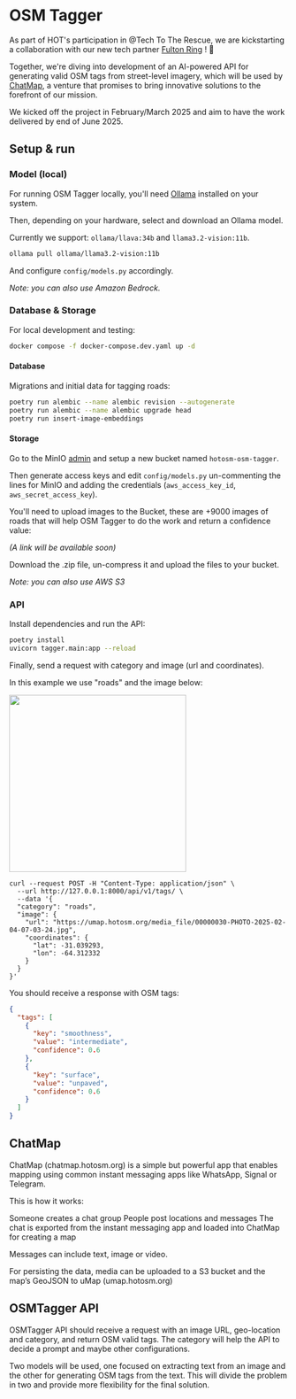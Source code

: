 # OSM Tagger

As part of HOT's participation in @Tech To The Rescue, we are kickstarting a collaboration with our new tech partner [Fulton Ring](https://www.fultonring.com/) ! 🤝

Together, we're diving into development of an AI-powered API for generating valid OSM tags from street-level imagery, which will be used by [ChatMap](https://chatmap.hotosm.org), a venture that promises to bring innovative solutions to the forefront of our mission.

We kicked off the project in February/March 2025 and aim to have the work delivered by end of June 2025.

## Setup & run

### Model (local)

For running OSM Tagger locally, you'll need [Ollama](https://ollama.com/) installed on your system.

Then, depending on your hardware, select and download an Ollama model.

Currently we support: `ollama/llava:34b` and `llama3.2-vision:11b`.

```sh
ollama pull ollama/llama3.2-vision:11b
```

And configure `config/models.py` accordingly.

*Note: you can also use Amazon Bedrock.*

### Database & Storage

For local development and testing:

```sh
docker compose -f docker-compose.dev.yaml up -d
```

#### Database

Migrations and initial data for tagging roads:

```sh
poetry run alembic --name alembic revision --autogenerate
poetry run alembic --name alembic upgrade head
poetry run insert-image-embeddings
```

#### Storage

Go to the MinIO [admin](http://localhost:9001/browser) and setup a new bucket named `hotosm-osm-tagger`.

Then generate access keys and edit `config/models.py` un-commenting the lines for MinIO and adding the
credentials (`aws_access_key_id`, `aws_secret_access_key`).

You'll need to upload images to the Bucket, these are +9000 images of roads that will help OSM Tagger
to do the work and return a confidence value:

*(A link will be available soon)*

Download the .zip file, un-compress it and upload the files to your bucket.

*Note: you can also use AWS S3*

### API

Install dependencies and run the API:

```sh
poetry install
uvicorn tagger.main:app --reload
```

Finally, send a request with category and image (url and coordinates).

In this example we use "roads" and the image below:

<img src="https://umap.hotosm.org/media_file/00000030-PHOTO-2025-02-04-07-03-24.jpg" width="320" />

```
curl --request POST -H "Content-Type: application/json" \
  --url http://127.0.0.1:8000/api/v1/tags/ \
  --data '{
  "category": "roads",
  "image": {
    "url": "https://umap.hotosm.org/media_file/00000030-PHOTO-2025-02-04-07-03-24.jpg",
    "coordinates": {
      "lat": -31.039293,
      "lon": -64.312332
    }
  }
}'
```

You should receive a response with OSM tags:

```json
{
  "tags": [
    {
      "key": "smoothness",
      "value": "intermediate",
      "confidence": 0.6
    },
    {
      "key": "surface",
      "value": "unpaved",
      "confidence": 0.6
    }
  ]
}
```

## ChatMap

ChatMap (chatmap.hotosm.org) is a simple but powerful app that enables mapping using common instant messaging apps like WhatsApp, Signal or Telegram.

This is how it works:

Someone creates a chat group
People post locations and messages
The chat is exported from the instant messaging app and loaded into ChatMap for creating a map

Messages can include text, image or video.

For persisting the data, media can be uploaded to a S3 bucket and the map’s GeoJSON to uMap (umap.hotosm.org)

## OSMTagger API

OSMTagger API should receive a request with an image URL, geo-location and category, and return OSM valid tags. The category will help the API to decide a prompt and maybe other configurations.

Two models will be used, one focused on extracting text from an image and the other for generating OSM tags from the text. This will divide the problem in two and provide more flexibility for the final solution.
